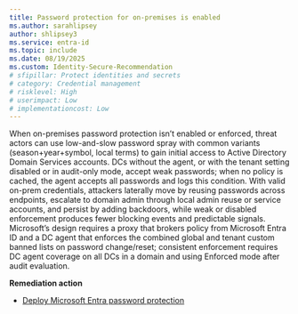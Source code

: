 ```yaml
---
title: Password protection for on-premises is enabled
ms.author: sarahlipsey
author: shlipsey3
ms.service: entra-id
ms.topic: include
ms.date: 08/19/2025
ms.custom: Identity-Secure-Recommendation
# sfipillar: Protect identities and secrets
# category: Credential management
# risklevel: High
# userimpact: Low
# implementationcost: Low
---
```

When on-premises password protection isn’t enabled or enforced, threat actors can use low-and-slow password spray with common variants (season+year+symbol, local terms) to gain initial access to Active Directory Domain Services accounts. DCs without the agent, or with the tenant setting disabled or in audit-only mode, accept weak passwords; when no policy is cached, the agent accepts all passwords and logs this condition. With valid on-prem credentials, attackers laterally move by reusing passwords across endpoints, escalate to domain admin through local admin reuse or service accounts, and persist by adding backdoors, while weak or disabled enforcement produces fewer blocking events and predictable signals. Microsoft’s design requires a proxy that brokers policy from Microsoft Entra ID and a DC agent that enforces the combined global and tenant custom banned lists on password change/reset; consistent enforcement requires DC agent coverage on all DCs in a domain and using Enforced mode after audit evaluation.  

**Remediation action**

- [Deploy Microsoft Entra password protection](../../identity/authentication/howto-password-ban-bad-on-premises-deploy.md)